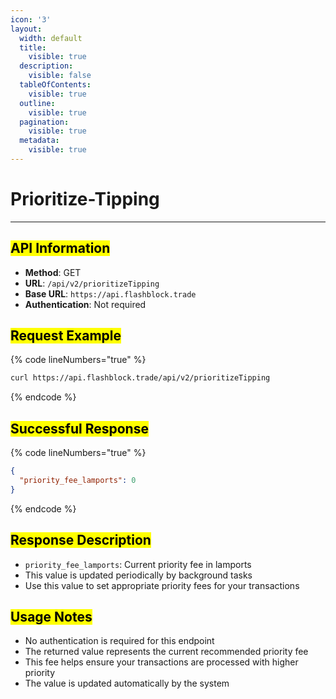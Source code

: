 ```yaml
---
icon: '3'
layout:
  width: default
  title:
    visible: true
  description:
    visible: false
  tableOfContents:
    visible: true
  outline:
    visible: true
  pagination:
    visible: true
  metadata:
    visible: true
---
```


# Prioritize-Tipping

***

## <mark style="color:$success;">API Information</mark> <a href="#api-information" id="api-information"></a>

* **Method**: GET
* **URL**: `/api/v2/prioritizeTipping`
* **Base URL**: `https://api.flashblock.trade`
* **Authentication**: Not required

## <mark style="color:$success;">Request Example</mark> <a href="#request-example" id="request-example"></a>

{% code lineNumbers="true" %}
```bash
curl https://api.flashblock.trade/api/v2/prioritizeTipping
```
{% endcode %}

## <mark style="color:$success;">Successful Response</mark> <a href="#successful-response" id="successful-response"></a>

{% code lineNumbers="true" %}
```json
{
  "priority_fee_lamports": 0
}
```
{% endcode %}

## <mark style="color:$success;">Response Description</mark> <a href="#response-description" id="response-description"></a>

* `priority_fee_lamports`: Current priority fee in lamports
* This value is updated periodically by background tasks
* Use this value to set appropriate priority fees for your transactions

## <mark style="color:$success;">Usage Notes</mark> <a href="#usage-notes" id="usage-notes"></a>

* No authentication is required for this endpoint
* The returned value represents the current recommended priority fee
* This fee helps ensure your transactions are processed with higher priority
* The value is updated automatically by the system
